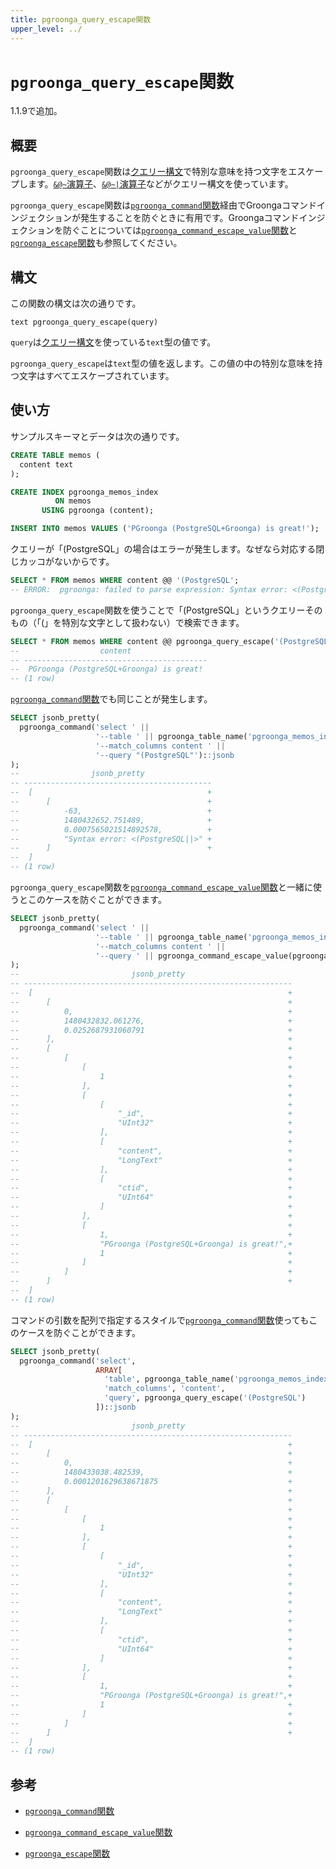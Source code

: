 ```yaml
---
title: pgroonga_query_escape関数
upper_level: ../
---
```


# `pgroonga_query_escape`関数

1.1.9で追加。

## 概要

`pgroonga_query_escape`関数は[クエリー構文](http://groonga.org/ja/docs/reference/grn_expr/query_syntax.html)で特別な意味を持つ文字をエスケープします。[`&@~`演算子][query-v2]、[`&@~|`演算子][query-in-v2]などがクエリー構文を使っています。

`pgroonga_query_escape`関数は[`pgroonga_command`関数](pgroonga-command.html)経由でGroongaコマンドインジェクションが発生することを防ぐときに有用です。Groongaコマンドインジェクションを防ぐことについては[`pgroonga_command_escape_value`関数](pgroonga-command-escape-value.html)と[`pgroonga_escape`関数](pgroonga-escape.html)も参照してください。

## 構文

この関数の構文は次の通りです。

```text
text pgroonga_query_escape(query)
```

`query`は[クエリー構文](http://groonga.org/ja/docs/reference/grn_expr/query_syntax.html)を使っている`text`型の値です。

`pgroonga_query_escape`は`text`型の値を返します。この値の中の特別な意味を持つ文字はすべてエスケープされています。

## 使い方

サンプルスキーマとデータは次の通りです。

```sql
CREATE TABLE memos (
  content text
);

CREATE INDEX pgroonga_memos_index
          ON memos
       USING pgroonga (content);

INSERT INTO memos VALUES ('PGroonga (PostgreSQL+Groonga) is great!');
```

クエリーが「(PostgreSQL」の場合はエラーが発生します。なぜなら対応する閉じカッコがないからです。

```sql
SELECT * FROM memos WHERE content @@ '(PostgreSQL';
-- ERROR:  pgroonga: failed to parse expression: Syntax error: <(PostgreSQL||>
```

`pgroonga_query_escape`関数を使うことで「(PostgreSQL」というクエリーそのもの（「(」を特別な文字として扱わない）で検索できます。

```sql
SELECT * FROM memos WHERE content @@ pgroonga_query_escape('(PostgreSQL');
--                  content                 
-- -----------------------------------------
--  PGroonga (PostgreSQL+Groonga) is great!
-- (1 row)
```

[`pgroonga_command`関数](pgroonga-command.html)でも同じことが発生します。

```sql
SELECT jsonb_pretty(
  pgroonga_command('select ' ||
                   '--table ' || pgroonga_table_name('pgroonga_memos_index') || ' ' ||
                   '--match_columns content ' ||
                   '--query "(PostgreSQL"')::jsonb
);
--                jsonb_pretty               
-- ------------------------------------------
--  [                                       +
--      [                                   +
--          -63,                            +
--          1480432652.751489,              +
--          0.0007565021514892578,          +
--          "Syntax error: <(PostgreSQL||>" +
--      ]                                   +
--  ]
-- (1 row)
```

`pgroonga_query_escape`関数を[`pgroonga_command_escape_value`関数](pgroonga-command-escape-value.html)と一緒に使うとこのケースを防ぐことができます。

```sql
SELECT jsonb_pretty(
  pgroonga_command('select ' ||
                   '--table ' || pgroonga_table_name('pgroonga_memos_index') || ' ' ||
                   '--match_columns content ' ||
                   '--query ' || pgroonga_command_escape_value(pgroonga_query_escape('(PostgreSQL')))::jsonb
);
--                         jsonb_pretty                        
-- ------------------------------------------------------------
--  [                                                         +
--      [                                                     +
--          0,                                                +
--          1480432832.061276,                                +
--          0.0252687931060791                                +
--      ],                                                    +
--      [                                                     +
--          [                                                 +
--              [                                             +
--                  1                                         +
--              ],                                            +
--              [                                             +
--                  [                                         +
--                      "_id",                                +
--                      "UInt32"                              +
--                  ],                                        +
--                  [                                         +
--                      "content",                            +
--                      "LongText"                            +
--                  ],                                        +
--                  [                                         +
--                      "ctid",                               +
--                      "UInt64"                              +
--                  ]                                         +
--              ],                                            +
--              [                                             +
--                  1,                                        +
--                  "PGroonga (PostgreSQL+Groonga) is great!",+
--                  1                                         +
--              ]                                             +
--          ]                                                 +
--      ]                                                     +
--  ]
-- (1 row)
```

コマンドの引数を配列で指定するスタイルで[`pgroonga_command`関数](pgroonga-command.html)使ってもこのケースを防ぐことができます。

```sql
SELECT jsonb_pretty(
  pgroonga_command('select',
                   ARRAY[
                     'table', pgroonga_table_name('pgroonga_memos_index'),
                     'match_columns', 'content',
                     'query', pgroonga_query_escape('(PostgreSQL')
                   ])::jsonb
);
--                         jsonb_pretty                        
-- ------------------------------------------------------------
--  [                                                         +
--      [                                                     +
--          0,                                                +
--          1480433038.482539,                                +
--          0.0001201629638671875                             +
--      ],                                                    +
--      [                                                     +
--          [                                                 +
--              [                                             +
--                  1                                         +
--              ],                                            +
--              [                                             +
--                  [                                         +
--                      "_id",                                +
--                      "UInt32"                              +
--                  ],                                        +
--                  [                                         +
--                      "content",                            +
--                      "LongText"                            +
--                  ],                                        +
--                  [                                         +
--                      "ctid",                               +
--                      "UInt64"                              +
--                  ]                                         +
--              ],                                            +
--              [                                             +
--                  1,                                        +
--                  "PGroonga (PostgreSQL+Groonga) is great!",+
--                  1                                         +
--              ]                                             +
--          ]                                                 +
--      ]                                                     +
--  ]
-- (1 row)
```

## 参考

  * [`pgroonga_command`関数][command]

  * [`pgroonga_command_escape_value`関数][command-escape-value]

  * [`pgroonga_escape`関数][escape]

[query-v2]:../operators/query-v2.html

[query-in-v2]:../operators/query-in-v2.html

[command]:pgroonga-command.html
[command-escape-value]:pgroonga-command-escape-value.html
[escape]:pgroonga-escape.html
